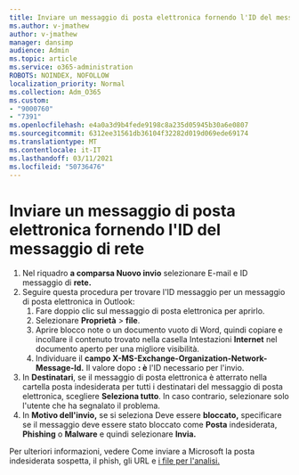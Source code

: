 ```yaml
---
title: Inviare un messaggio di posta elettronica fornendo l'ID del messaggio di rete
ms.author: v-jmathew
author: v-jmathew
manager: dansimp
audience: Admin
ms.topic: article
ms.service: o365-administration
ROBOTS: NOINDEX, NOFOLLOW
localization_priority: Normal
ms.collection: Adm_O365
ms.custom:
- "9000760"
- "7391"
ms.openlocfilehash: e4a0a3d9b4fede9198c8a235d05945b30a6e0807
ms.sourcegitcommit: 6312ee31561db36104f32282d019d069ede69174
ms.translationtype: MT
ms.contentlocale: it-IT
ms.lasthandoff: 03/11/2021
ms.locfileid: "50736476"
---
```

# <a name="submit-an-email-message-by-providing-the-network-message-id"></a>Inviare un messaggio di posta elettronica fornendo l'ID del messaggio di rete

1. Nel riquadro **a comparsa Nuovo invio** selezionare E-mail e ID messaggio di **rete.** 
2. Seguire questa procedura per trovare l'ID messaggio per un messaggio di posta elettronica in Outlook:
    1. Fare doppio clic sul messaggio di posta elettronica per aprirlo.
    1. Selezionare **Proprietà**  >  **file**.
    1. Aprire blocco note o un documento vuoto di Word, quindi copiare e incollare il contenuto trovato nella casella Intestazioni **Internet** nel documento aperto per una migliore visibilità.
    1. Individuare il **campo X-MS-Exchange-Organization-Network-Message-Id.** Il valore dopo **: è** l'ID necessario per l'invio.
3. In **Destinatari**, se il messaggio di posta elettronica è atterrato nella cartella posta indesiderata per tutti i destinatari del messaggio di posta elettronica, scegliere **Seleziona tutto**. In caso contrario, selezionare solo l'utente che ha segnalato il problema.
4. In **Motivo dell'invio,** se si seleziona Deve essere **bloccato,** specificare se il messaggio deve essere stato bloccato come **Posta** indesiderata, **Phishing** o **Malware** e quindi selezionare **Invia.**

Per ulteriori informazioni, vedere Come inviare a Microsoft la posta indesiderata sospetta, il phish, gli URL e [i file per l'analisi.](https://go.microsoft.com/fwlink/?linkid=2101479)
